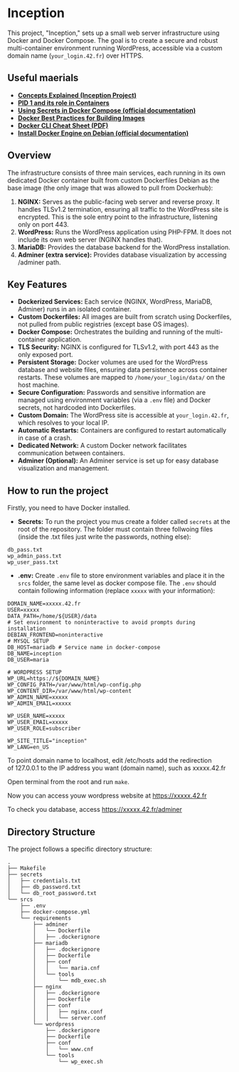 # Inception

This project, "Inception," sets up a small web server infrastructure using Docker and Docker Compose. The goal is to create a secure and robust multi-container environment running WordPress, accessible via a custom domain name (`your_login.42.fr`) over HTTPS.

## Useful maerials

*   [**Concepts Explained (Inception Project)**](https://medium.com/@imyzf/inception-3979046d90a0)
*   [**PID 1 and its role in Containers**](https://cloud.theodo.com/en/blog/docker-processes-container)
*   [**Using Secrets in Docker Compose (official documentation)**](https://docs.docker.com/compose/how-tos/use-secrets/)
*   [**Docker Best Practices for Building Images**](https://docs.docker.com/build/building/best-practices/)
*   [**Docker CLI Cheat Sheet (PDF)**](https://docs.docker.com/get-started/docker_cheatsheet.pdf)
*   [**Install Docker Engine on Debian (official documentation)**](https://docs.docker.com/engine/install/debian/)


## Overview

The infrastructure consists of three main services, each running in its own dedicated Docker container built from custom Dockerfiles Debian as the base image (the only image that was allowed to pull from Dockerhub):

1.  **NGINX:** Serves as the public-facing web server and reverse proxy. It handles TLSv1.2 termination, ensuring all traffic to the WordPress site is encrypted. This is the sole entry point to the infrastructure, listening only on port 443.
2.  **WordPress:** Runs the WordPress application using PHP-FPM. It does not include its own web server (NGINX handles that).
3.  **MariaDB:** Provides the database backend for the WordPress installation.
3.  **Adminer (extra service):** Provides database visualization by accessing /adminer path.


## Key Features

*   **Dockerized Services:** Each service (NGINX, WordPress, MariaDB, Adminer) runs in an isolated container.
*   **Custom Dockerfiles:** All images are built from scratch using Dockerfiles, not pulled from public registries (except base OS images).
*   **Docker Compose:** Orchestrates the building and running of the multi-container application.
*   **TLS Security:** NGINX is configured for TLSv1.2, with port 443 as the only exposed port.
*   **Persistent Storage:** Docker volumes are used for the WordPress database and website files, ensuring data persistence across container restarts. These volumes are mapped to `/home/your_login/data/` on the host machine.
*   **Secure Configuration:** Passwords and sensitive information are managed using environment variables (via a `.env` file) and Docker secrets, not hardcoded into Dockerfiles.
*   **Custom Domain:** The WordPress site is accessible at `your_login.42.fr`, which resolves to your local IP.
*   **Automatic Restarts:** Containers are configured to restart automatically in case of a crash.
*   **Dedicated Network:** A custom Docker network facilitates communication between containers.
*   **Adminer (Optional):** An Adminer service is set up for easy database visualization and management.


## How to run the project
Firstly, you need to have Docker installed.

* **Secrets:** To run the project you mus create a folder called `secrets` at the root of the repository. The folder must contain three follwoing files (inside the .txt files just write the passwords, nothing else):
```
db_pass.txt
wp_admin_pass.txt
wp_user_pass.txt
```

* **.env:** Create `.env` file to store environment variables and place it in the `srcs` folder, the same level as docker compose file. The `.env` should contain following information (replace `xxxxx` with your information):

```
DOMAIN_NAME=xxxxx.42.fr
USER=xxxxx
DATA_PATH=/home/${USER}/data
# Set environment to noninteractive to avoid prompts during installation
DEBIAN_FRONTEND=noninteractive
# MYSQL SETUP
DB_HOST=mariadb # Service name in docker-compose
DB_NAME=inception
DB_USER=maria

# WORDPRESS SETUP
WP_URL=https://${DOMAIN_NAME}
WP_CONFIG_PATH=/var/www/html/wp-config.php
WP_CONTENT_DIR=/var/www/html/wp-content
WP_ADMIN_NAME=xxxxx
WP_ADMIN_EMAIL=xxxxx

WP_USER_NAME=xxxxx
WP_USER_EMAIL=xxxxx
WP_USER_ROLE=subscriber

WP_SITE_TITLE="inception"
WP_LANG=en_US
```

To point domain name to localhost, edit /etc/hosts add the redirection of 127.0.0.1 to the IP address you want (domain name), such as xxxxx.42.fr

Open terminal from the root and run `make`.

Now you can access youw wordpress website at https://xxxxx.42.fr

To check you database, access https://xxxxx.42.fr/adminer



## Directory Structure

The project follows a specific directory structure:
``` 
.
├── Makefile
├── secrets
│   ├── credentials.txt
│   ├── db_password.txt
│   └── db_root_password.txt
└── srcs
    ├── .env
    ├── docker-compose.yml
    └── requirements
        ├── adminer
        │   └── Dockerfile
        │   ├── .dockerignore
        ├── mariadb
        │   ├── .dockerignore
        │   ├── Dockerfile
        │   ├── conf
        │   │   └── maria.cnf
        │   └── tools
        │       └── mdb_exec.sh
        ├── nginx
        │   ├── .dockerignore
        │   ├── Dockerfile
        │   ├── conf
        │   │   ├── nginx.conf
        │   │   └── server.conf
        └── wordpress
            ├── .dockerignore
            ├── Dockerfile
            ├── conf
            │   └── www.cnf
            └── tools
                └── wp_exec.sh
```
